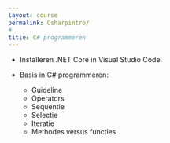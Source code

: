 ```yaml
---
layout: course
permalink: Csharpintro/
#
title: C# programmeren
---
```


- Installeren .NET Core in Visual Studio Code.
- Basis in C# programmeren:

   - Guideline
   - Operators
   - Sequentie
   - Selectie
   - Iteratie
   - Methodes versus functies
